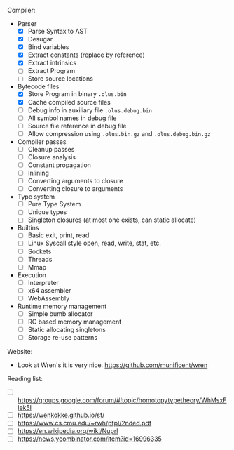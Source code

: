 Compiler:

* Parser
  * [x] Parse Syntax to AST
  * [x] Desugar
  * [x] Bind variables
  * [x] Extract constants (replace by reference)
  * [x] Extract intrinsics
  * [ ] Extract Program
  * [ ] Store source locations

* Bytecode files
  * [x] Store Program in binary `.olus.bin`
  * [x] Cache compiled source files
  * [ ] Debug info in auxiliary file  `.olus.debug.bin`
  * [ ] All symbol names in debug file
  * [ ] Source file reference in debug file
  * [ ] Allow compression using `.olus.bin.gz` and `.olus.debug.bin.gz`

* Compiler passes
  * [ ] Cleanup passes
  * [ ] Closure analysis
  * [ ] Constant propagation
  * [ ] Inlining
  * [ ] Converting arguments to closure
  * [ ] Converting closure to arguments

* Type system
  * [ ] Pure Type System
  * [ ] Unique types
  * [ ] Singleton closures (at most one exists, can static allocate)

* Builtins
  * [ ] Basic exit, print, read
  * [ ] Linux Syscall style open, read, write, stat, etc.
  * [ ] Sockets
  * [ ] Threads
  * [ ] Mmap

* Execution
  * [ ] Interpreter
  * [ ] x64 assembler
  * [ ] WebAssembly

* Runtime memory management
  * [ ] Simple bumb allocator
  * [ ] RC based memory management
  * [ ] Static allocating singletons
  * [ ] Storage re-use patterns

Website:

* Look at Wren's it is very nice. https://github.com/munificent/wren


Reading list:

* [ ] https://groups.google.com/forum/#!topic/homotopytypetheory/WhMsxFlek5I
* [ ] https://wenkokke.github.io/sf/
* [ ] https://www.cs.cmu.edu/~rwh/pfpl/2nded.pdf
* [ ] https://en.wikipedia.org/wiki/Nuprl
* [ ] https://news.ycombinator.com/item?id=16996335
